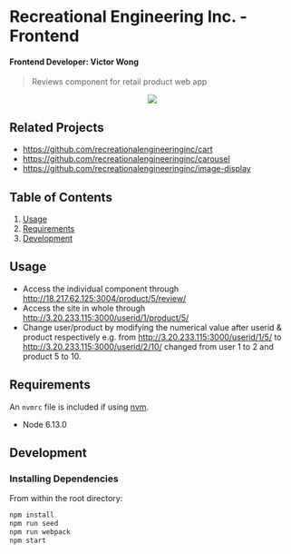 # Recreational Engineering Inc. - Frontend
#### Frontend Developer: Victor Wong

> Reviews component for retail product web app
<div align="center">
  <img src="https://media.giphy.com/media/7X85NalRLA0eb3CwFo/source.mp4" />
</div>


## Related Projects

  - https://github.com/recreationalengineeringinc/cart
  - https://github.com/recreationalengineeringinc/carousel
  - https://github.com/recreationalengineeringinc/image-display

## Table of Contents

1. [Usage](#Usage)
1. [Requirements](#requirements)
1. [Development](#development)

## Usage

- Access the individual component through http://18.217.62.125:3004/product/5/review/
- Access the site in whole through http://3.20.233.115:3000/userid/1/product/5/
- Change user/product by modifying the numerical value after userid & product respectively 
  e.g. from http://3.20.233.115:3000/userid/1/5/ to http://3.20.233.115:3000/userid/2/10/
  changed from user 1 to 2 and product 5 to 10.

## Requirements

An `nvmrc` file is included if using [nvm](https://github.com/creationix/nvm).

- Node 6.13.0

## Development

### Installing Dependencies

From within the root directory:

```sh
npm install
npm run seed
npm run webpack
npm start
```
